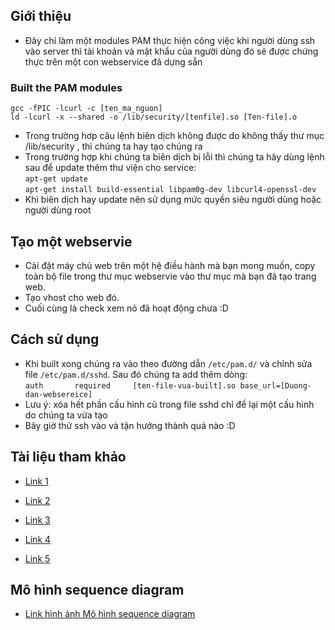 ## Giới thiệu ##

- Đây chỉ làm một modules PAM thực hiện công việc khi người dùng ssh vào server thì tài khoản và mật khẩu của người dùng đó sẽ được chứng thực trên một con webservice đã dựng sẵn

### Built the PAM modules </br>

`gcc -fPIC -lcurl -c [ten_ma_nguon]`</br>
`ld -lcurl -x --shared -o /lib/security/[tenfile].so [Ten-file].o`</br>
- Trong trường hơp câu lệnh biên dịch không được do không thấy thư mục /lib/security , thì chúng ta hay tạo chúng ra
- Trong trường hợp khi chúng ta biên dịch bị lỗi thì chúng ta hãy dùng lệnh sau để update thêm thư viện cho service:</br>
`apt-get update`</br>
`apt-get install build-essential libpam0g-dev libcurl4-openssl-dev`</br>
- Khi biên dịch hay update nên sử dụng mức quyền siêu người dùng hoặc người dùng root
## Tạo một webservie
- Cài đặt máy chủ web trên một hệ điều hành mà bạn mong muốn, copy toàn bộ file trong thư mục webservie vào thư mục mà bạn đã tạo trang web.
- Tạo vhost cho web đó.
- Cuối cùng là check xem nó đã hoạt động chưa :D
## Cách sử dụng 
- Khi built xong chúng ra vào theo đường dẫn `/etc/pam.d/` và chỉnh sửa file `/etc/pam.d/sshd`. Sau đó chúng ta add thêm dòng:</br>
`auth       required     [ten-file-vua-built].so base_url=[Duong-dan-websereice]`</br>
- Lưu ý: xóa hết phần cấu hình cũ trong file sshd chỉ để lại một cấu hình do chúng ta vừa tạo
- Bây giờ thử ssh vào và tận hưởng thành quả nào :D
## Tài liệu tham khảo
- [Link 1](http://www.linux-pam.org/Linux-PAM-html/sag-overview.html)

- [Link 2](http://www.linux-pam.org/Linux-PAM-html/Linux-PAM_MWG.html)

- [Link 3](http://www.rkeene.org/projects/info/wiki/222)

- [Link 4](http://ben.akrin.com/?p=1068)

- [Link 5](https://github.com/beatgammit/simple-pam)
## Mô hình sequence diagram
- [Link hình ảnh Mô hình sequence diagram](https://drive.google.com/open?id=0B0cBCSMAtfSAOXJfVlJCRVNveU0)
